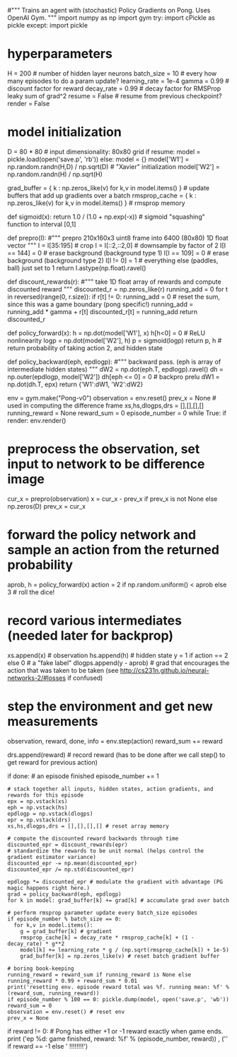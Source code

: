 
#""" Trains an agent with (stochastic) Policy Gradients on Pong. Uses OpenAI Gym. """
import numpy as np
import gym
try:
    import cPickle as pickle
except:
    import pickle

# hyperparameters
H = 200 # number of hidden layer neurons
batch_size = 10 # every how many episodes to do a param update?
learning_rate = 1e-4
gamma = 0.99 # discount factor for reward
decay_rate = 0.99 # decay factor for RMSProp leaky sum of grad^2
resume = False # resume from previous checkpoint?
render = False

# model initialization
D = 80 * 80 # input dimensionality: 80x80 grid
if resume:
  model = pickle.load(open('save.p', 'rb'))
else:
  model = {}
  model['W1'] = np.random.randn(H,D) / np.sqrt(D) # "Xavier" initialization
  model['W2'] = np.random.randn(H) / np.sqrt(H)
  
grad_buffer = { k : np.zeros_like(v) for k,v in model.items() } # update buffers that add up gradients over a batch
rmsprop_cache = { k : np.zeros_like(v) for k,v in model.items() } # rmsprop memory

def sigmoid(x): 
  return 1.0 / (1.0 + np.exp(-x)) # sigmoid "squashing" function to interval [0,1]

def prepro(I):
  #""" prepro 210x160x3 uint8 frame into 6400 (80x80) 1D float vector """
  I = I[35:195] # crop
  I = I[::2,::2,0] # downsample by factor of 2
  I[I == 144] = 0 # erase background (background type 1)
  I[I == 109] = 0 # erase background (background type 2)
  I[I != 0] = 1 # everything else (paddles, ball) just set to 1
  return I.astype(np.float).ravel()

def discount_rewards(r):
  #""" take 1D float array of rewards and compute discounted reward """
  discounted_r = np.zeros_like(r)
  running_add = 0
  for t in reversed(range(0, r.size)):
    if r[t] != 0: running_add = 0 # reset the sum, since this was a game boundary (pong specific!)
    running_add = running_add * gamma + r[t]
    discounted_r[t] = running_add
  return discounted_r

def policy_forward(x):
  h = np.dot(model['W1'], x)
  h[h<0] = 0 # ReLU nonlinearity
  logp = np.dot(model['W2'], h)
  p = sigmoid(logp)
  return p, h # return probability of taking action 2, and hidden state

def policy_backward(eph, epdlogp):
  #""" backward pass. (eph is array of intermediate hidden states) """
  dW2 = np.dot(eph.T, epdlogp).ravel()
  dh = np.outer(epdlogp, model['W2'])
  dh[eph <= 0] = 0 # backpro prelu
  dW1 = np.dot(dh.T, epx)
  return {'W1':dW1, 'W2':dW2}

env = gym.make("Pong-v0")
observation = env.reset()
prev_x = None # used in computing the difference frame
xs,hs,dlogps,drs = [],[],[],[]
running_reward = None
reward_sum = 0
episode_number = 0
while True:
  if render: env.render()

  # preprocess the observation, set input to network to be difference image
  cur_x = prepro(observation)
  x = cur_x - prev_x if prev_x is not None else np.zeros(D)
  prev_x = cur_x

  # forward the policy network and sample an action from the returned probability
  aprob, h = policy_forward(x)
  action = 2 if np.random.uniform() < aprob else 3 # roll the dice!

  # record various intermediates (needed later for backprop)
  xs.append(x) # observation
  hs.append(h) # hidden state
  y = 1 if action == 2 else 0 # a "fake label"
  dlogps.append(y - aprob) # grad that encourages the action that was taken to be taken (see http://cs231n.github.io/neural-networks-2/#losses if confused)

  # step the environment and get new measurements
  observation, reward, done, info = env.step(action)
  reward_sum += reward

  drs.append(reward) # record reward (has to be done after we call step() to get reward for previous action)

  if done: # an episode finished
    episode_number += 1

    # stack together all inputs, hidden states, action gradients, and rewards for this episode
    epx = np.vstack(xs)
    eph = np.vstack(hs)
    epdlogp = np.vstack(dlogps)
    epr = np.vstack(drs)
    xs,hs,dlogps,drs = [],[],[],[] # reset array memory

    # compute the discounted reward backwards through time
    discounted_epr = discount_rewards(epr)
    # standardize the rewards to be unit normal (helps control the gradient estimator variance)
    discounted_epr -= np.mean(discounted_epr)
    discounted_epr /= np.std(discounted_epr)

    epdlogp *= discounted_epr # modulate the gradient with advantage (PG magic happens right here.)
    grad = policy_backward(eph, epdlogp)
    for k in model: grad_buffer[k] += grad[k] # accumulate grad over batch

    # perform rmsprop parameter update every batch_size episodes
    if episode_number % batch_size == 0:
      for k,v in model.items():
        g = grad_buffer[k] # gradient
        rmsprop_cache[k] = decay_rate * rmsprop_cache[k] + (1 - decay_rate) * g**2
        model[k] += learning_rate * g / (np.sqrt(rmsprop_cache[k]) + 1e-5)
        grad_buffer[k] = np.zeros_like(v) # reset batch gradient buffer

    # boring book-keeping
    running_reward = reward_sum if running_reward is None else running_reward * 0.99 + reward_sum * 0.01
    print('resetting env. episode reward total was %f. running mean: %f' % (reward_sum, running_reward))
    if episode_number % 100 == 0: pickle.dump(model, open('save.p', 'wb'))
    reward_sum = 0
    observation = env.reset() # reset env
    prev_x = None

  if reward != 0: # Pong has either +1 or -1 reward exactly when game ends.
    print ('ep %d: game finished, reward: %f' % (episode_number, reward)) , ('' if reward == -1 else ' !!!!!!!!')
